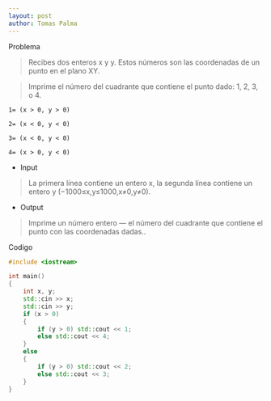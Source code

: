 ```yaml
---
layout: post
author: Tomas Palma
---
```


Problema
> Recibes dos enteros x y y. Estos números son las coordenadas de un punto en el plano XY.

> Imprime el número del cuadrante que contiene el punto dado: 1, 2, 3, o 4.
    
    1= (x > 0, y > 0)
    
    2= (x < 0, y < 0)
    
    3= (x < 0, y < 0)
    
    4= (x > 0, y < 0)

- Input
> La primera línea contiene un entero x, la segunda línea contiene un entero y (−1000≤x,y≤1000,x≠0,y≠0).

- Output
> Imprime un número entero — el número del cuadrante que contiene el punto con las coordenadas dadas..


Codigo
```cpp
#include <iostream>

int main()
{
    int x, y;
    std::cin >> x;
    std::cin >> y;
    if (x > 0) 
    {
        if (y > 0) std::cout << 1;
        else std::cout << 4;
    }
    else 
    {
        if (y > 0) std::cout << 2;
        else std::cout << 3;
    }
}
```

